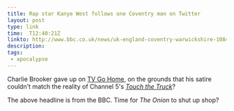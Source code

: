 ```yaml
---
title: Rap star Kanye West follows one Coventry man on Twitter
layout: post
type: link
time:  T12:40:21Z
linkto: http://www.bbc.co.uk/news/uk-england-coventry-warwickshire-10840950 
description: 
tags: 
 - apocalypse
---
```


Charlie Brooker gave up on [TV Go Home](http://www.tvgohome.com/), on the grounds that his satire couldn't match the reality of Channel 5's  _[Touch the Truck](http://en.wikipedia.org/wiki/Touch_the_Truck)_? 

The above headline is from the BBC. Time for _The Onion_ to shut up shop?

